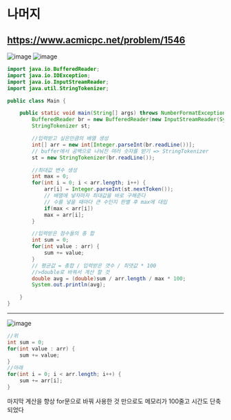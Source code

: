 # 나머지

## https://www.acmicpc.net/problem/1546

![image](https://user-images.githubusercontent.com/60961649/133381130-16ee0d15-4fb2-4741-9d4f-b7f6d840f050.png)
![image](https://user-images.githubusercontent.com/60961649/133381168-c9df1088-a101-4721-b2cc-07102e52fa8b.png)

```java
import java.io.BufferedReader;
import java.io.IOException;
import java.io.InputStreamReader;
import java.util.StringTokenizer;

public class Main {

	public static void main(String[] args) throws NumberFormatException, IOException {
		BufferedReader br = new BufferedReader(new InputStreamReader(System.in));
		StringTokenizer st;

		//입력받고 싶은만큼의 배열 생성
		int[] arr = new int[Integer.parseInt(br.readLine())];
		// buffer에서 공백으로 나눠진 여러 숫자를 받기 => StringTokenizer
		st = new StringTokenizer(br.readLine());

		//최대값 변수 생성
		int max = 0;
		for(int i = 0; i < arr.length; i++) {
			arr[i] = Integer.parseInt(st.nextToken());
			// 배열에 넣자마자 최대값을 바로 구해준다
			// 수를 넣을 때마다 큰 수인지 판별 후 max에 대입
			if(max < arr[i])
			max = arr[i];
		}

		//입력받은 점수들의 총 합
		int sum = 0;
		for(int value : arr) {
			sum += value;
		}
		// 평균값 = 총합 / 입력받은 갯수 / 최댓값 * 100
		//>double로 바꿔서 계산 할 것
		double avg = (double)sum / arr.length / max * 100;
		System.out.println(avg);

	}
}
```

---

![image](https://user-images.githubusercontent.com/60961649/133381450-70367f78-ef0e-4297-b6f1-bf4ab6d6ced7.png)

```java
//위
int sum = 0;
for(int value : arr) {
	sum += value;
}
//아래
for(int i = 0; i < arr.length; i++) {
	sum += arr[i];
}
```

마지막 계산을 향상 for문으로 바꿔 사용한 것 만으로도 메모리가 100줄고 시간도 단축되었다
